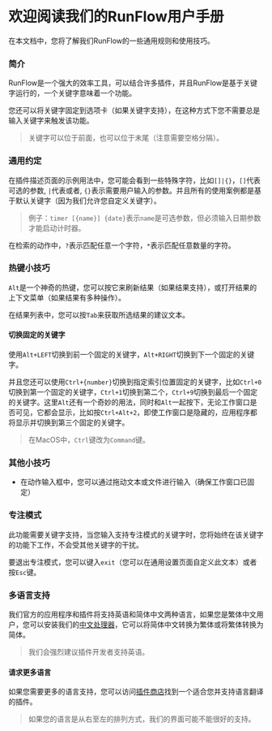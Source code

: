 # 欢迎阅读我们的RunFlow用户手册

在本文档中，您将了解我们RunFlow的一些通用规则和使用技巧。

### 简介

RunFlow是一个强大的效率工具，可以结合许多插件，并且RunFlow是基于关键字运行的，一个关键字意味着一个功能。

您还可以将关键字固定到选项卡（如果关键字支持），在这种方式下您不需要总是输入关键字来触发该功能。

> 关键字可以位于前面，也可以位于末尾（注意需要空格分隔）。

### 通用约定

在插件描述页面的示例用法中，您可能会看到一些特殊字符，比如`[]|{}`，`[]`代表可选的参数, `|`代表或者,  `{}`表示需要用户输入的参数。并且所有的使用案例都是基于默认关键字（因为我们允许您自定义关键字）。

> 例子：`timer [{name}] {date}`表示`name`是可选参数，但必须输入日期参数才能启动计时器。

在检索的动作中，`?`表示匹配任意一个字符，`*`表示匹配任意数量的字符。

### 热键小技巧

`Alt`是一个神奇的热键，您可以按它来刷新结果（如果结果支持），或打开结果的上下文菜单（如果结果有多种操作）。

在结果列表中，您可以按`Tab`来获取所选结果的建议文本。

#### 切换固定的关键字

使用`Alt+LEFT`切换到前一个固定的关键字，`Alt+RIGHT`切换到下一个固定的关键字。

并且您还可以使用`Ctrl+{number}`切换到指定索引位置固定的关键字，比如`Ctrl+0`切换到第一个固定的关键字，`Ctrl+1`切换到第二个，`Ctrl+9`切换到最后一个固定的关键字。这里`Alt`还有一个奇妙的用法，同时和`Alt`一起按下，无论工作窗口是否可见，它都会显示，比如按`Ctrl+Alt+2`，即使工作窗口是隐藏的，应用程序都将显示并切换到第三个固定的关键字。

> 在MacOS中，`Ctrl`键改为`Command`键。

### 其他小技巧

- 在动作输入框中，您可以通过拖动文本或文件进行输入（确保工作窗口已固定）

### 专注模式

此功能需要关键字支持，当您输入支持专注模式的关键字时，您将始终在该关键字的功能下工作，不会受其他关键字的干扰。

要退出专注模式，您可以键入`exit`（您可以在通用设置页面自定义此文本）或者按`Esc`键。

### 多语言支持

我们官方的应用程序和插件将支持英语和简体中文两种语言，如果您是繁体中文用户，您可以安装我们的[中文处理器](https://myrest.top/myflow/plugin?id=top.myrest.myflow.chinese)，它可以将简体中文转换为繁体或将繁体转换为简体。

> 我们会强烈建议插件开发者支持英语。

#### 请求更多语言

如果您需要更多的语言支持，您可以访问[插件商店](https://myrest.top/store/myflow/plugin)找到一个适合您并支持语言翻译的插件。

> 如果您的语言是从右至左的排列方式，我们的界面可能不能很好的支持。

